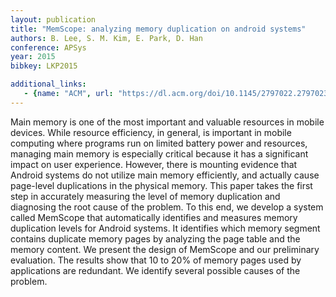 ```yaml
---
layout: publication
title: "MemScope: analyzing memory duplication on android systems"
authors: B. Lee, S. M. Kim, E. Park, D. Han
conference: APSys
year: 2015
bibkey: LKP2015

additional_links:
   - {name: "ACM", url: "https://dl.acm.org/doi/10.1145/2797022.2797023"}
---
```

Main memory is one of the most important and valuable resources in mobile devices. While resource efficiency, in general, is important in mobile computing where programs run on limited battery power and resources, managing main memory is especially critical because it has a significant impact on user experience. However, there is mounting evidence that Android systems do not utilize main memory efficiently, and actually cause page-level duplications in the physical memory. This paper takes the first step in accurately measuring the level of memory duplication and diagnosing the root cause of the problem. To this end, we develop a system called MemScope that automatically identifies and measures memory duplication levels for Android systems. It identifies which memory segment contains duplicate memory pages by analyzing the page table and the memory content. We present the design of MemScope and our preliminary evaluation. The results show that 10 to 20% of memory pages used by applications are redundant. We identify several possible causes of the problem.

